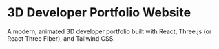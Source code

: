 # 3D Developer Portfolio Website
 A modern, animated 3D developer portfolio built with React, Three.js (or React Three Fiber), and Tailwind CSS.
